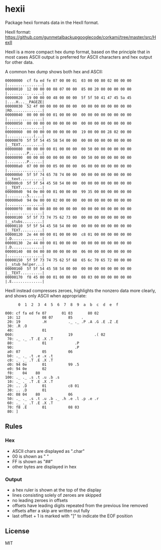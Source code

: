 hexii
=====

Package hexii formats data in the HexII format.

HexII format: https://github.com/gunmetalbackupgooglecode/corkami/tree/master/src/HexII

HexII is a more compact hex dump format, based on the principle that in most
cases ASCII output is preferred for ASCII characters and hex output for
other data.

A common hex dump shows both hex and ASCII:

```
00000000  cf fa ed fe 07 00 00 01  03 00 00 80 02 00 00 00  |................|
00000010  12 00 00 00 08 07 00 00  85 00 20 00 00 00 00 00  |.......... .....|
00000020  19 00 00 00 48 00 00 00  5f 5f 50 41 47 45 5a 45  |....H...__PAGEZE|
00000030  52 4f 00 00 00 00 00 00  00 00 00 00 00 00 00 00  |RO..............|
00000040  00 00 00 00 01 00 00 00  00 00 00 00 00 00 00 00  |................|
00000050  00 00 00 00 00 00 00 00  00 00 00 00 00 00 00 00  |................|
00000060  00 00 00 00 00 00 00 00  19 00 00 00 28 02 00 00  |............(...|
00000070  5f 5f 54 45 58 54 00 00  00 00 00 00 00 00 00 00  |__TEXT..........|
00000080  00 00 00 00 01 00 00 00  00 50 00 00 00 00 00 00  |.........P......|
00000090  00 00 00 00 00 00 00 00  00 50 00 00 00 00 00 00  |.........P......|
000000a0  07 00 00 00 05 00 00 00  06 00 00 00 00 00 00 00  |................|
000000b0  5f 5f 74 65 78 74 00 00  00 00 00 00 00 00 00 00  |__text..........|
000000c0  5f 5f 54 45 58 54 00 00  00 00 00 00 00 00 00 00  |__TEXT..........|
000000d0  94 0e 00 00 01 00 00 00  99 35 00 00 00 00 00 00  |.........5......|
000000e0  94 0e 00 00 02 00 00 00  00 00 00 00 00 00 00 00  |................|
000000f0  00 04 00 80 00 00 00 00  00 00 00 00 00 00 00 00  |................|
00000100  5f 5f 73 74 75 62 73 00  00 00 00 00 00 00 00 00  |__stubs.........|
00000110  5f 5f 54 45 58 54 00 00  00 00 00 00 00 00 00 00  |__TEXT..........|
00000120  2e 44 00 00 01 00 00 00  c8 01 00 00 00 00 00 00  |.D..............|
00000130  2e 44 00 00 01 00 00 00  00 00 00 00 00 00 00 00  |.D..............|
00000140  08 04 00 80 00 00 00 00  06 00 00 00 00 00 00 00  |................|
00000150  5f 5f 73 74 75 62 5f 68  65 6c 70 65 72 00 00 00  |__stub_helper...|
00000160  5f 5f 54 45 58 54 00 00  00 00 00 00 00 00 00 00  |__TEXT..........|
00000170  f8 45 00 00 01 00 00 00  08 03 00 00 00 00 00 00  |.E..............|
```

HexII instead compresses zeroes, highlights the nonzero data more clearly,
and shows only ASCII when appropriate:

```
      0  1  2  3  4  5  6  7  8  9  a  b  c  d  e  f

000: cf fa ed fe 07       01 03       80 02
 10: 12          08 07       85    .
 20: 19          .H          ._ ._ .P .A .G .E .Z .E
 30: .R .O
 40:             01
060:                         19          .( 02
 70: ._ ._ .T .E .X .T
 80:             01             .P
 90:                            .P
 a0: 07          05          06
 b0: ._ ._ .t .e .x .t
 c0: ._ ._ .T .E .X .T
 d0: 94 0e       01          99 .5
 e0: 94 0e       02
 f0:    04    80
100: ._ ._ .s .t .u .b .s
 10: ._ ._ .T .E .X .T
 20: .. .D       01          c8 01
 30: .. .D       01
 40: 08 04    80             06
 50: ._ ._ .s .t .u .b ._ .h .e .l .p .e .r
 60: ._ ._ .T .E .X .T
 70: f8 .E       01          08 03
 80: ]
```

## Rules

### Hex

 - ASCII chars are displayed as ".char"
 - 00 is shown as "  "
 - FF is shown as "##"
 - other bytes are displayed in hex

### Output

 - a hex ruler is shown at the top of the display
 - lines consisting solely of zeroes are skipped
 - no leading zeroes in offsets
 - offsets have leading digits repeated from the previous line removed
 - offsets after a skip are written out fully
 - last offset + 1 is marked with "]" to indicate the EOF position

## License

MIT